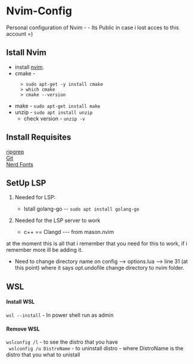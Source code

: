 # Nvim-Config
Personal configuration of Nvim - - Its Public in case i lost acces to this account  =)

## Istall Nvim
+ install [nvim](https://github.com/neovim/neovim/blob/master/INSTALL.md#install-from-source).
+ cmake -
  ```  
    > sudo apt-get -y install cmake
    > which cmake
    > cmake --version
  ```
+ make  - `sudo apt-get install make`
+ unzip - `sudo apt install unzip`
  - check version - `unzip -v`

## Install Requisites
[ripgrep](https://github.com/BurntSushi/ripgrep?tab=readme-ov-file#installation)<br>
[Git](https://git-scm.com/download/win)<br>
[Nerd Fonts](https://www.nerdfonts.com/font-downloads)<br>

## SetUp LSP
1. Needed for LSP: <br>
   - Istall golang-go -- `sudo apt install golang-go` <br>

2. Needed for the LSP server to work
   - c++  == Clangd  --- from mason.nvim

at the moment this is all that i remember that you need for this to work, if i remember more ill be adding it.


* Need to change directory name on config --> options.lua --> line 31 (at this point)  where it says opt.undofile change directory to nvim folder.

## WSL
#### Install WSL
`wsl --install` - In power shell run as admin <br>


#### Remove WSL
`wslconfig /l` - to see the distro that you have <br>`
wslconfig /u DistroName`  - to uninstall distro - where DistroName is the distro that you what to unistall <br>
